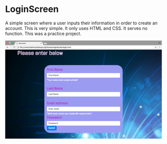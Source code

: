 # LoginScreen
A simple screen where a user inputs their information in order to create an account.
This is very simple. It only uses HTML and CSS. It serves no function. This was a practice project.

<img src="loginScreen/Screen Shot 2018-04-13 at 1.40.08 PM.png">

